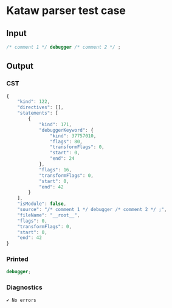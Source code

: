 # Kataw parser test case

## Input

`````js
/* comment 1 */ debugger /* comment 2 */ ;
`````

## Output

### CST

```javascript
{
    "kind": 122,
    "directives": [],
    "statements": [
        {
            "kind": 171,
            "debuggerKeyword": {
                "kind": 37757010,
                "flags": 80,
                "transformFlags": 0,
                "start": 0,
                "end": 24
            },
            "flags": 16,
            "transformFlags": 0,
            "start": 0,
            "end": 42
        }
    ],
    "isModule": false,
    "source": "/* comment 1 */ debugger /* comment 2 */ ;",
    "fileName": "__root__",
    "flags": 0,
    "transformFlags": 0,
    "start": 0,
    "end": 42
}
```

### Printed

```javascript
debugger;
```

### Diagnostics

```javascript
✔ No errors
```

